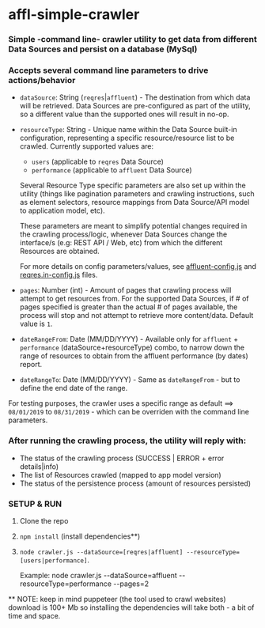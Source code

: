# affl-simple-crawler

### Simple -command line- crawler utility to get data from different Data Sources and persist on a database (MySql)

### Accepts several command line parameters to drive actions/behavior

* `dataSource`: String (`reqres`|`affluent`) - The destination from which data will be retrieved.
Data Sources are pre-configured as part of the utility, so a different value than the supported ones will result in no-op.


* `resourceType`: String - Unique name within the Data Source built-in configuration, representing a specific resource/resource list to be crawled.
 Currently supported values are:
    * `users` (applicable to `reqres` Data Source)
    * `performance` (applicable to `affluent` Data Source)

    Several Resource Type specific parameters are also set up within the utility (things like pagination parameters and crawling instructions, such as element selectors, resource mappings from Data Source/API model to application model, etc).

    These parameters are meant to simplify potential changes required in the crawling process/logic, whenever Data Sources change the interface/s (e.g: REST API / Web, etc) from which the different Resources are obtained.

    For more details on config parameters/values, see [affluent-config.js](data_sources/websites/affluent/affluent-config.js) and [reqres.in-config.js](data_sources/apis/rest/reqres/reqres.in-config.js) files.


* `pages`: Number (int) - Amount of pages that crawling process will attempt to get resources from.
For the supported Data Sources, if # of pages specified is greater than the actual # of pages available, the process will stop and not attempt to retrieve more content/data.
Default value is `1`.

* `dateRangeFrom`: Date (MM/DD/YYYY) - Available only for `affluent` + `performance` (dataSource+resourceType) combo, to narrow down the range of resources to obtain from the affluent performance (by dates) report.


* `dateRangeTo`: Date (MM/DD/YYYY) - Same as `dateRangeFrom` - but to define the end date of the range.

For testing purposes, the crawler uses a specific range as default ==> `08/01/2019` to `08/31/2019` - which can be overriden with the command line parameters.

### After running the crawling process, the utility will reply with:

* The status of the crawling process (SUCCESS | ERROR + error details|info)
* The list of Resources crawled (mapped to app model version)
* The status of the persistence process (amount of resources persisted)


### SETUP & RUN

1. Clone the repo
2. `npm install` (install dependencies**)
3. `node crawler.js --dataSource=[reqres|affluent] --resourceType=[users|performance]`.

   Example: node crawler.js --dataSource=affluent --resourceType=performance --pages=2


** NOTE: keep in mind puppeteer (the tool used to crawl websites) download is 100+ Mb so installing the dependencies will take both - a bit of time and space.
